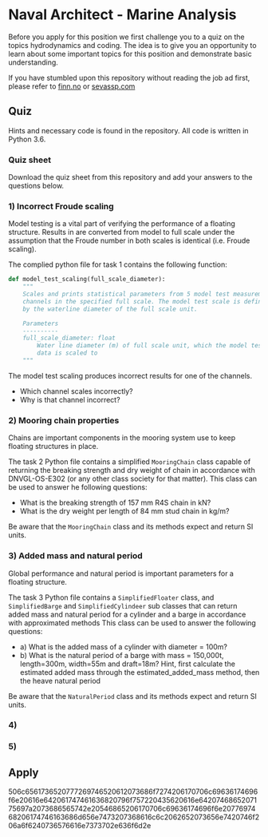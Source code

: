 # Naval Architect - Marine Analysis
Before you apply for this position we first challenge you to a quiz on the topics hydrodynamics and coding.
The idea is to give you an opportunity to learn about some important topics for this position and demonstrate basic understanding. 

If you have stumbled upon this repository without reading the job ad first, please refer to 
[finn.no](http://www.finn.no/???) or [sevassp.com](http://www.sevanssp.com/???)

## Quiz
Hints and necessary code is found in the repository. All code is written in Python 3.6.

### Quiz sheet
Download the quiz sheet from this repository and add your answers to the questions below.  

### 1) Incorrect Froude scaling
Model testing is a vital part of verifying the performance of a floating structure. 
Results in are converted from model to full scale under the assumption that the Froude number in both scales is identical (i.e. Froude scaling).

The complied python file for task 1 contains the following function:

```python
def model_test_scaling(full_scale_diameter):
    """
    Scales and prints statistical parameters from 5 model test measurement 
    channels in the specified full scale. The model test scale is defined 
    by the waterline diameter of the full scale unit. 

    Parameters
    ----------
    full_scale_diameter: float
        Water line diameter (m) of full scale unit, which the model test 
        data is scaled to
    """    
```
The model test scaling produces incorrect results for one of the channels.

- Which channel scales incorrectly?
- Why is that channel incorrect? 

### 2) Mooring chain properties
Chains are important components in the mooring system use to keep floating structures in place.

The task 2 Python file contains a simplified ```MooringChain``` class capable of returning the breaking strength and dry weight of chain in accordance with DNVGL-OS-E302 (or any other class society for that matter).
This class can be used to answer he following questions:

- What is the breaking strength of 157 mm R4S chain in kN?
- What is the dry weight per length of 84 mm stud chain in kg/m?

Be aware that the ```MooringChain``` class and its methods expect and return SI units.   

### 3) Added mass and natural period
Global performance and natural period is important parameters for a floating structure.

The task 3 Python file contains a  ```SimplifiedFloater``` class, and ```SimplifiedBarge``` and ```SimplifiedCylindeer``` sub classes that can return added mass and natural period for a cylinder and a barge in accordance with approximated methods
This class can be used to answer the following questions:
 - a) What is the added mass of a cylinder with diameter = 100m?
 - b) What is the natural period of a barge with mass = 150,000t, length=300m, width=55m and draft=18m? Hint, first calculate the estimated added mass through the estimated_added_mass method, then the heave natural period

Be aware that the ```NaturalPeriod``` class and its methods expect and return SI units.
### 4)

### 5) 

## Apply
506c6561736520777269746520612073686f7274206170706c69636174696f6e20616e642061747461636820796f757220435620616e6420746865207175697a2073686565742e20546865206170706c69636174696f6e2077697468206174746163686d656e7473207368616c6c2062652073656e7420746f206a6f6240736576616e7373702e636f6d2e
